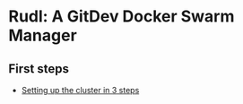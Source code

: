 # Rudl: A GitDev Docker Swarm Manager



## First steps

- [Setting up the cluster in 3 steps](bootstrapping)